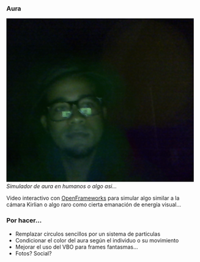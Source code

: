 ### Aura
![Aura](https://raw.githubusercontent.com/xenomuta/aura/master/bin/aura.png)
_Simulador de aura en humanos o algo asi..._

Video interactivo con [OpenFrameworks](http://openframeworks.cc/) para simular algo similar a la cámara Kirlian o algo raro como cierta emanación de energía visual...

### Por hacer...

- Remplazar circulos sencillos por un sistema de particulas
- Condicionar el color del aura según el individuo o su movimiento
- Mejorar el uso del VBO para frames fantasmas...
- Fotos? Social?
